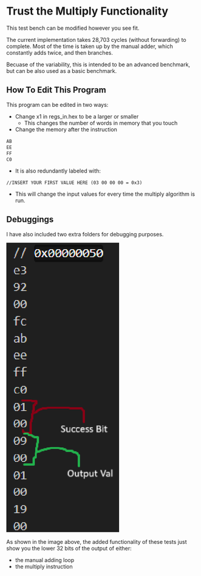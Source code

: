 # Trust the Multiply Functionality

This test bench can be modified however you see fit.

The current implementation takes 28,703 cycles (without forwarding) to complete. Most of the time is
taken up by the manual adder, which constantly adds twice, and then branches.

Becuase of the variability, this is intended to be an advanced benchmark, but can be also used as a
basic benchmark.

## How To Edit This Program

This program can be edited in two ways:

- Change x1 in regs_in.hex to be a larger or smaller
  - This changes the number of words in memory that you touch
- Change the memory after the instruction

``` assembly
AB
EE
FF
C0
```

- It is also redundantly labeled with:

``` assembly
//INSERT YOUR FIRST VALUE HERE (03 00 00 00 = 0x3)
```

- This will change the input values for every time the multiply algorithm is run.

## Debuggings

I have also included two extra folders for debugging purposes.

![Debugging_explanation](./debug_manual_loop/mem_out_explanation.png)

As shown in the image above, the added functionality of these tests just show you the lower 32 bits of the output of either:

- the manual adding loop
- the multiply instruction
